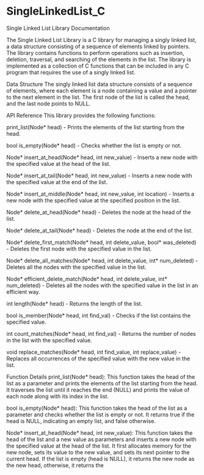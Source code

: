 # SingleLinkedList_C
Single Linked List Library Documentation

The Single Linked List Library is a C library for managing a singly linked list, a data structure consisting of a sequence of elements linked by pointers. The library contains functions to perform operations such as insertion, deletion, traversal, and searching of the elements in the list. The library is implemented as a collection of C functions that can be included in any C program that requires the use of a singly linked list.

Data Structure
The singly linked list data structure consists of a sequence of elements, where each element is a node containing a value and a pointer to the next element in the list. The first node of the list is called the head, and the last node points to NULL.

API Reference
This library provides the following functions:

print_list(Node* head) - Prints the elements of the list starting from the head.

bool is_empty(Node* head) - Checks whether the list is empty or not.

Node* insert_at_head(Node* head, int new_value) - Inserts a new node with the specified value at the head of the list.

Node* insert_at_tail(Node* head, int new_value) - Inserts a new node with the specified value at the end of the list.

Node* insert_at_middle(Node* head, int new_value, int location) - Inserts a new node with the specified value at the specified position in the list.

Node* delete_at_head(Node* head) - Deletes the node at the head of the list.

Node* delete_at_tail(Node* head) - Deletes the node at the end of the list.

Node* delete_first_match(Node* head, int delete_value, bool* was_deleted) - Deletes the first node with the specified value in the list.

Node* delete_all_matches(Node* head, int delete_value, int* num_deleted) - Deletes all the nodes with the specified value in the list.

Node* efficient_delete_match(Node* head, int delete_value, int* num_deleted) - Deletes all the nodes with the specified value in the list in an efficient way.

int length(Node* head) - Returns the length of the list.

bool is_member(Node* head, int find_val) - Checks if the list contains the specified value.

int count_matches(Node* head, int find_val) - Returns the number of nodes in the list with the specified value.

void replace_matches(Node* head, int find_value, int replace_value) - Replaces all occurrences of the specified value with the new value in the list.

Function Details
print_list(Node* head): This function takes the head of the list as a parameter and prints the elements of the list starting from the head. It traverses the list until it reaches the end (NULL) and prints the value of each node along with its index in the list.

bool is_empty(Node* head): This function takes the head of the list as a parameter and checks whether the list is empty or not. It returns true if the head is NULL, indicating an empty list, and false otherwise.

Node* insert_at_head(Node* head, int new_value): This function takes the head of the list and a new value as parameters and inserts a new node with the specified value at the head of the list. It first allocates memory for the new node, sets its value to the new value, and sets its next pointer to the current head. If the list is empty (head is NULL), it returns the new node as the new head, otherwise, it returns the
